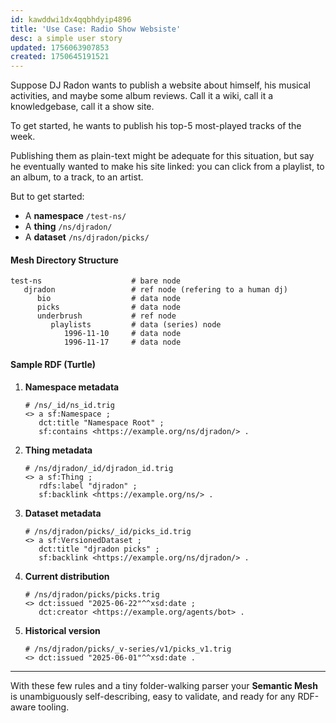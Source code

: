 ```yaml
---
id: kawddwi1dx4qqbhdyip4896
title: 'Use Case: Radio Show Websiste'
desc: a simple user story
updated: 1756063907853
created: 1750645191521
---
```


Suppose DJ Radon wants to publish a website about himself, his musical activities, and maybe some album reviews. Call it a wiki, call it a knowledgebase, call it a show site. 

To get started, he wants to publish his top-5 most-played tracks of the week. 

Publishing them as plain-text might be adequate for this situation, but say he eventually wanted to make his site linked: you can click from a playlist, to an album, to a track, to an artist. 

But to get started:

* A **namespace** `/test-ns/`
* A **thing** `/ns/djradon/`
* A **dataset** `/ns/djradon/picks/`

#### Mesh Directory Structure

```file
test-ns                    # bare node
   djradon                 # ref node (refering to a human dj)
      bio                  # data node
      picks                # data node 
      underbrush           # ref node
         playlists         # data (series) node
            1996-11-10     # data node
            1996-11-17     # data node
```

#### Sample RDF (Turtle)

1. **Namespace metadata**

   ```turtle
   # /ns/_id/ns_id.trig
   <> a sf:Namespace ;
      dct:title "Namespace Root" ;
      sf:contains <https://example.org/ns/djradon/> .
   ```

2. **Thing metadata**

   ```turtle
   # /ns/djradon/_id/djradon_id.trig
   <> a sf:Thing ;
      rdfs:label "djradon" ;
      sf:backlink <https://example.org/ns/> .
   ```

3. **Dataset metadata**

   ```turtle
   # /ns/djradon/picks/_id/picks_id.trig
   <> a sf:VersionedDataset ;
      dct:title "djradon picks" ;
      sf:backlink <https://example.org/ns/djradon/> .
   ```

4. **Current distribution**

   ```turtle
   # /ns/djradon/picks/picks.trig
   <> dct:issued "2025-06-22"^^xsd:date ;
      dct:creator <https://example.org/agents/bot> .
   ```

5. **Historical version**

   ```turtle
   # /ns/djradon/picks/_v-series/v1/picks_v1.trig
   <> dct:issued "2025-06-01"^^xsd:date .
   ```

---

With these few rules and a tiny folder-walking parser your **Semantic Mesh** is unambiguously self-describing, easy to validate, and ready for any RDF-aware tooling.
